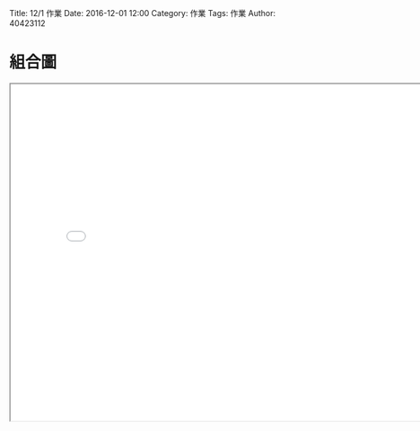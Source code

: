 Title: 12/1 作業
Date: 2016-12-01 12:00
Category: 作業
Tags: 作業
Author: 40423112

組合圖
===


<!-- PELICAN_END_SUMMARY -->

<iframe src="./../W7/40423112-12-15.html" width="800" height="600"></iframe>